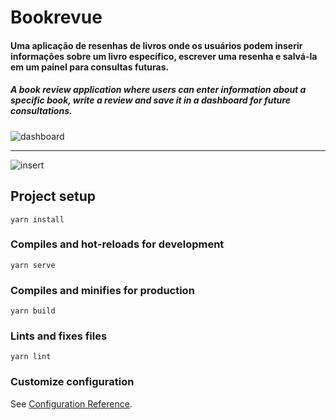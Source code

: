 # Bookrevue

#### Uma aplicação de resenhas de livros onde os usuários podem inserir informações sobre um livro específico, escrever uma resenha e salvá-la em um painel para consultas futuras.

##### A book review application where users can enter information about a specific book, write a review and save it in a dashboard for future consultations.

![dashboard](https://user-images.githubusercontent.com/83679828/194162835-414b5209-0669-4c93-b545-a264a4a0a727.png)

---

![insert](https://user-images.githubusercontent.com/83679828/194163185-60af6b49-1e43-416c-8f48-d552767f1fdf.png)

## Project setup
```
yarn install
```

### Compiles and hot-reloads for development
```
yarn serve
```

### Compiles and minifies for production
```
yarn build
```

### Lints and fixes files
```
yarn lint
```

### Customize configuration
See [Configuration Reference](https://cli.vuejs.org/config/).
